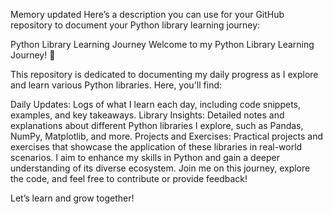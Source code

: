 
Memory updated
Here’s a description you can use for your GitHub repository to document your Python library learning journey:

Python Library Learning Journey
Welcome to my Python Library Learning Journey! 🚀

This repository is dedicated to documenting my daily progress as I explore and learn various Python libraries. Here, you'll find:

Daily Updates: Logs of what I learn each day, including code snippets, examples, and key takeaways.
Library Insights: Detailed notes and explanations about different Python libraries I explore, such as Pandas, NumPy, Matplotlib, and more.
Projects and Exercises: Practical projects and exercises that showcase the application of these libraries in real-world scenarios.
I aim to enhance my skills in Python and gain a deeper understanding of its diverse ecosystem. Join me on this journey, explore the code, and feel free to contribute or provide feedback!

Let’s learn and grow together!
